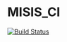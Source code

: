 # MISIS_CI
[![Build Status](https://dev.azure.com/zorinia/MISIS_CI/_apis/build/status/ZorinIvanA.MISIS_CI?branchName=master)](https://dev.azure.com/zorinia/MISIS_CI/_build/latest?definitionId=1&branchName=master)
